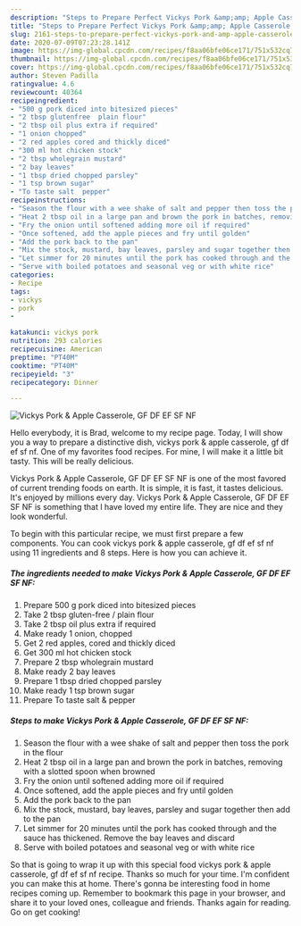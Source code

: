 ```yaml
---
description: "Steps to Prepare Perfect Vickys Pork &amp;amp; Apple Casserole, GF DF EF SF NF"
title: "Steps to Prepare Perfect Vickys Pork &amp;amp; Apple Casserole, GF DF EF SF NF"
slug: 2161-steps-to-prepare-perfect-vickys-pork-and-amp-apple-casserole-gf-df-ef-sf-nf
date: 2020-07-09T07:23:28.141Z
image: https://img-global.cpcdn.com/recipes/f8aa06bfe06ce171/751x532cq70/vickys-pork-apple-casserole-gf-df-ef-sf-nf-recipe-main-photo.jpg
thumbnail: https://img-global.cpcdn.com/recipes/f8aa06bfe06ce171/751x532cq70/vickys-pork-apple-casserole-gf-df-ef-sf-nf-recipe-main-photo.jpg
cover: https://img-global.cpcdn.com/recipes/f8aa06bfe06ce171/751x532cq70/vickys-pork-apple-casserole-gf-df-ef-sf-nf-recipe-main-photo.jpg
author: Steven Padilla
ratingvalue: 4.6
reviewcount: 40364
recipeingredient:
- "500 g pork diced into bitesized pieces"
- "2 tbsp glutenfree  plain flour"
- "2 tbsp oil plus extra if required"
- "1 onion chopped"
- "2 red apples cored and thickly diced"
- "300 ml hot chicken stock"
- "2 tbsp wholegrain mustard"
- "2 bay leaves"
- "1 tbsp dried chopped parsley"
- "1 tsp brown sugar"
- "To taste salt  pepper"
recipeinstructions:
- "Season the flour with a wee shake of salt and pepper then toss the pork in the flour"
- "Heat 2 tbsp oil in a large pan and brown the pork in batches, removing with a slotted spoon when browned"
- "Fry the onion until softened adding more oil if required"
- "Once softened, add the apple pieces and fry until golden"
- "Add the pork back to the pan"
- "Mix the stock, mustard, bay leaves, parsley and sugar together then add to the pan"
- "Let simmer for 20 minutes until the pork has cooked through and the sauce has thickened. Remove the bay leaves and discard"
- "Serve with boiled potatoes and seasonal veg or with white rice"
categories:
- Recipe
tags:
- vickys
- pork
- 

katakunci: vickys pork  
nutrition: 293 calories
recipecuisine: American
preptime: "PT40M"
cooktime: "PT40M"
recipeyield: "3"
recipecategory: Dinner

---
```



![Vickys Pork &amp; Apple Casserole, GF DF EF SF NF](https://img-global.cpcdn.com/recipes/f8aa06bfe06ce171/751x532cq70/vickys-pork-apple-casserole-gf-df-ef-sf-nf-recipe-main-photo.jpg)

Hello everybody, it is Brad, welcome to my recipe page. Today, I will show you a way to prepare a distinctive dish, vickys pork &amp; apple casserole, gf df ef sf nf. One of my favorites food recipes. For mine, I will make it a little bit tasty. This will be really delicious.

Vickys Pork &amp; Apple Casserole, GF DF EF SF NF is one of the most favored of current trending foods on earth. It is simple, it is fast, it tastes delicious. It's enjoyed by millions every day. Vickys Pork &amp; Apple Casserole, GF DF EF SF NF is something that I have loved my entire life. They are nice and they look wonderful.




To begin with this particular recipe, we must first prepare a few components. You can cook vickys pork &amp; apple casserole, gf df ef sf nf using 11 ingredients and 8 steps. Here is how you can achieve it.

<!--inarticleads1-->

##### The ingredients needed to make Vickys Pork &amp; Apple Casserole, GF DF EF SF NF:

1. Prepare 500 g pork diced into bitesized pieces
1. Take 2 tbsp gluten-free / plain flour
1. Take 2 tbsp oil plus extra if required
1. Make ready 1 onion, chopped
1. Get 2 red apples, cored and thickly diced
1. Get 300 ml hot chicken stock
1. Prepare 2 tbsp wholegrain mustard
1. Make ready 2 bay leaves
1. Prepare 1 tbsp dried chopped parsley
1. Make ready 1 tsp brown sugar
1. Prepare To taste salt &amp; pepper




<!--inarticleads2-->

##### Steps to make Vickys Pork &amp; Apple Casserole, GF DF EF SF NF:

1. Season the flour with a wee shake of salt and pepper then toss the pork in the flour
1. Heat 2 tbsp oil in a large pan and brown the pork in batches, removing with a slotted spoon when browned
1. Fry the onion until softened adding more oil if required
1. Once softened, add the apple pieces and fry until golden
1. Add the pork back to the pan
1. Mix the stock, mustard, bay leaves, parsley and sugar together then add to the pan
1. Let simmer for 20 minutes until the pork has cooked through and the sauce has thickened. Remove the bay leaves and discard
1. Serve with boiled potatoes and seasonal veg or with white rice




So that is going to wrap it up with this special food vickys pork &amp; apple casserole, gf df ef sf nf recipe. Thanks so much for your time. I'm confident you can make this at home. There's gonna be interesting food in home recipes coming up. Remember to bookmark this page in your browser, and share it to your loved ones, colleague and friends. Thanks again for reading. Go on get cooking!
